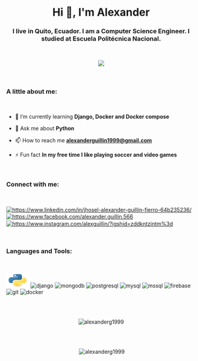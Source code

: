 <h1 align="center">Hi 👋, I'm Alexander</h1>
<h3 align="center">I live in Quito, Ecuador. I am a Computer Science Engineer. I studied at Escuela Politécnica Nacional.</h3>

<br>
<p align="center">
    <img src="https://static.wixstatic.com/media/669128_ec1c7a78e9694aec8a07c2e48b292ae1~mv2.gif">
</p>

<br>
<h3 align="left">A little about me:</h3>
<br>

- 🌱 I’m currently learning **Django, Docker and Docker compose**

- 💬 Ask me about **Python**

- 📫 How to reach me **alexanderguillin1999@gmail.com**

- ⚡ Fun fact **In my free time I like playing soccer and video games**

<br>

<h3 align="left">Connect with me:</h3>
<br>
<p align="left">
<a href="https://www.linkedin.com/in/jhosel-alexander-guillin-fierro-64b235236" target="blank"><img align="center" src="https://raw.githubusercontent.com/rahuldkjain/github-profile-readme-generator/master/src/images/icons/Social/linked-in-alt.svg" alt="https://www.linkedin.com/in/jhosel-alexander-guillin-fierro-64b235236/" height="30" width="40" /></a>
<a href="https://www.facebook.com/alexander.guillin.566?mibextid=ZbWKwL" target="blank"><img align="center" src="https://raw.githubusercontent.com/rahuldkjain/github-profile-readme-generator/master/src/images/icons/Social/facebook.svg" alt="https://www.facebook.com/alexander.guillin.566" height="30" width="40" /></a>
<a href="https://instagram.com/https://www.instagram.com/alexguillin/?igshid=zddkntzintm%3d" target="blank"><img align="center" src="https://raw.githubusercontent.com/rahuldkjain/github-profile-readme-generator/master/src/images/icons/Social/instagram.svg" alt="https://www.instagram.com/alexguillin/?igshid=zddkntzintm%3d" height="30" width="40" /></a>
</p>
<br>
<h3 align="left">Languages and Tools:</h3>
<br>
<p align="left">
    <a target="_blank" rel="noreferrer">
    <img src="https://raw.githubusercontent.com/devicons/devicon/master/icons/python/python-original.svg" alt="python" width="60" height="40"/>
  </a>
    <a target="_blank" rel="noreferrer">
    <img src="https://www.vectorlogo.zone/logos/djangoproject/djangoproject-ar21.svg" alt="django" width="60" height="40"/>
  </a>
    <a target="_blank" rel="noreferrer">
    <img src="https://www.vectorlogo.zone/logos/mongodb/mongodb-icon.svg" alt="mongodb" width="60" height="40"/>
  </a>
    <a target="_blank" rel="noreferrer">
    <img src="![image](https://github.com/AlexanderG1999/AlexanderG1999/assets/95202925/c390c0f5-2db3-42f9-8041-e5ff0469e263)
" alt="postgresql" width="60" height="40"/>
  </a>
    <a target="_blank" rel="noreferrer">
    <img src="https://www.vectorlogo.zone/logos/mysql/mysql-icon.svg" alt="mysql" width="60" height="40"/>
  </a>
     <a target="_blank" rel="noreferrer">
    <img src="https://www.svgrepo.com/show/303229/microsoft-sql-server-logo.svg" alt="mssql" width="60" height="40"/>
  </a>
    <a target="_blank" rel="noreferrer">
    <img src="https://www.vectorlogo.zone/logos/firebase/firebase-icon.svg" alt="firebase" width="60" height="40"/>
  </a>
  <a target="_blank" rel="noreferrer">
    <img src="https://www.vectorlogo.zone/logos/git-scm/git-scm-icon.svg" alt="git" width="60" height="40"/>
  </a>
  <a target="_blank" rel="noreferrer">
    <img src="https://www.vectorlogo.zone/logos/docker/docker-icon.svg" alt="docker" width="60" height="40"/>
  </a>
</p>


<br></br>
<p align="center"><img src="https://github-readme-stats.vercel.app/api/top-langs/?username=alexanderg1999&layout=compact" alt="alexanderg1999" /></p>

<br>
<br>

<p align="center">&nbsp;<img src="https://github-readme-stats.vercel.app/api?username=alexanderg1999&show_icons=true&locale=en" alt="alexanderg1999" /></p>
